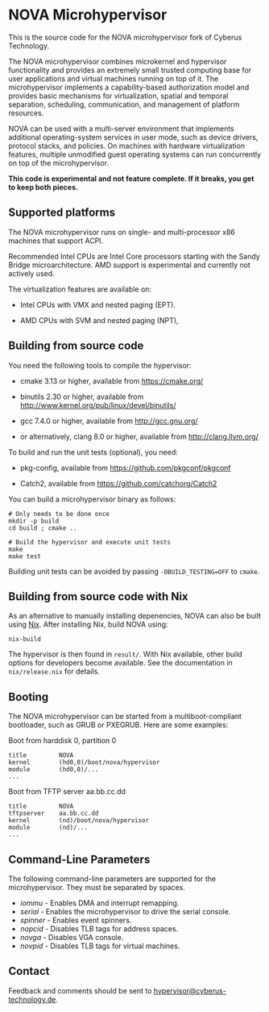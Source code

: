 NOVA Microhypervisor
====================

This is the source code for the NOVA microhypervisor fork of Cyberus
Technology.

The NOVA microhypervisor combines microkernel and hypervisor functionality
and provides an extremely small trusted computing base for user applications
and virtual machines running on top of it. The microhypervisor implements a
capability-based authorization model and provides basic mechanisms for
virtualization, spatial and temporal separation, scheduling, communication,
and management of platform resources.

NOVA can be used with a multi-server environment that implements additional
operating-system services in user mode, such as device drivers, protocol
stacks, and policies. On machines with hardware virtualization features,
multiple unmodified guest operating systems can run concurrently on top of
the microhypervisor.

**This code is experimental and not feature complete. If it breaks, you get
  to keep both pieces.**


Supported platforms
-------------------

The NOVA microhypervisor runs on single- and multi-processor x86 machines
that support ACPI.

Recommended Intel CPUs are Intel Core processors starting with the Sandy Bridge
microarchitecture. AMD support is experimental and currently not actively used.

The virtualization features are available on:

- Intel CPUs with VMX and nested paging (EPT).

- AMD CPUs with SVM and nested paging (NPT),


Building from source code
-------------------------

You need the following tools to compile the hypervisor:

- cmake 3.13 or higher,
  available from https://cmake.org/

- binutils 2.30 or higher,
  available from http://www.kernel.org/pub/linux/devel/binutils/

- gcc 7.4.0 or higher, available from http://gcc.gnu.org/

- or alternatively, clang 8.0 or higher, available from http://clang.llvm.org/

To build and run the unit tests (optional), you need:

- pkg-config, available from https://github.com/pkgconf/pkgconf

- Catch2, available from https://github.com/catchorg/Catch2

You can build a microhypervisor binary as follows:

    # Only needs to be done once
    mkdir -p build
    cd build ; cmake ..
    
    # Build the hypervisor and execute unit tests
    make
    make test

Building unit tests can be avoided by passing `-DBUILD_TESTING=OFF` to
`cmake`.


Building from source code with Nix
----------------------------------

As an alternative to manually installing depenencies, NOVA can also be
built using [Nix](https://nixos.org/nix/). After installing Nix, build
NOVA using:

    nix-build

The hypervisor is then found in `result/`. With Nix available, other
build options for developers become available. See the documentation
in `nix/release.nix` for details.


Booting
-------

The NOVA microhypervisor can be started from a multiboot-compliant
bootloader, such as GRUB or PXEGRUB. Here are some examples:

Boot from harddisk 0, partition 0

    title         NOVA
    kernel        (hd0,0)/boot/nova/hypervisor
    module        (hd0,0)/...
    ...

Boot from TFTP server aa.bb.cc.dd

    title         NOVA
    tftpserver    aa.bb.cc.dd
    kernel        (nd)/boot/nova/hypervisor
    module        (nd)/...
    ...


Command-Line Parameters
-----------------------

The following command-line parameters are supported for the microhypervisor.
They must be separated by spaces.

- *iommu*	- Enables DMA and interrupt remapping.
- *serial*	- Enables the microhypervisor to drive the serial console.
- *spinner*	- Enables event spinners.
- *nopcid*	- Disables TLB tags for address spaces.
- *novga*  	- Disables VGA console.
- *novpid* 	- Disables TLB tags for virtual machines.


Contact
-------

Feedback and comments should be sent to hypervisor@cyberus-technology.de.
